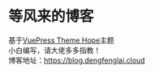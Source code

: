 # 等风来的博客
基于[VuePress Theme Hope](https://theme-hope.vuejs.press/zh/)主题  
小白编写，请大佬多多指教！  
博客地址：https://blog.dengfenglai.cloud

